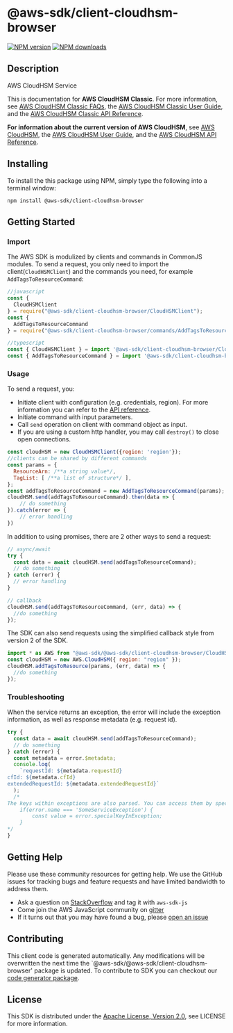 # @aws-sdk/client-cloudhsm-browser

[![NPM version](https://img.shields.io/npm/v/@aws-sdk/client-cloudhsm-browser/preview.svg)](https://www.npmjs.com/package/@aws-sdk/client-cloudhsm-browser)
[![NPM downloads](https://img.shields.io/npm/dm/@aws-sdk/client-cloudhsm-browser.svg)](https://www.npmjs.com/package/@aws-sdk/client-cloudhsm-browser)

## Description

<fullname>AWS CloudHSM Service</fullname> <p>This is documentation for <b>AWS CloudHSM Classic</b>. For more information, see <a href="http://aws.amazon.com/cloudhsm/faqs-classic/">AWS CloudHSM Classic FAQs</a>, the <a href="http://docs.aws.amazon.com/cloudhsm/classic/userguide/">AWS CloudHSM Classic User Guide</a>, and the <a href="http://docs.aws.amazon.com/cloudhsm/classic/APIReference/">AWS CloudHSM Classic API Reference</a>.</p> <p> <b>For information about the current version of AWS CloudHSM</b>, see <a href="http://aws.amazon.com/cloudhsm/">AWS CloudHSM</a>, the <a href="http://docs.aws.amazon.com/cloudhsm/latest/userguide/">AWS CloudHSM User Guide</a>, and the <a href="http://docs.aws.amazon.com/cloudhsm/latest/APIReference/">AWS CloudHSM API Reference</a>.</p>

## Installing

To install the this package using NPM, simply type the following into a terminal window:

```
npm install @aws-sdk/client-cloudhsm-browser
```

## Getting Started

### Import

The AWS SDK is modulized by clients and commands in CommonJS modules. To send a request, you only need to import the client(`CloudHSMClient`) and the commands you need, for example `AddTagsToResourceCommand`:

```javascript
//javascript
const {
  CloudHSMClient
} = require("@aws-sdk/client-cloudhsm-browser/CloudHSMClient");
const {
  AddTagsToResourceCommand
} = require("@aws-sdk/client-cloudhsm-browser/commands/AddTagsToResourceCommand");
```

```javascript
//typescript
const { CloudHSMClient } = import '@aws-sdk/client-cloudhsm-browser/CloudHSMClient';
const { AddTagsToResourceCommand } = import '@aws-sdk/client-cloudhsm-browser/commands/AddTagsToResourceCommand';
```

### Usage

To send a request, you:

- Initiate client with configuration (e.g. credentials, region). For more information you can refer to the [API reference][].
- Initiate command with input parameters.
- Call `send` operation on client with command object as input.
- If you are using a custom http handler, you may call `destroy()` to close open connections.

```javascript
const cloudHSM = new CloudHSMClient({region: 'region'});
//clients can be shared by different commands
const params = {
  ResourceArn: /**a string value*/,
  TagList: [ /**a list of structure*/ ],
};
const addTagsToResourceCommand = new AddTagsToResourceCommand(params);
cloudHSM.send(addTagsToResourceCommand).then(data => {
    // do something
}).catch(error => {
    // error handling
})
```

In addition to using promises, there are 2 other ways to send a request:

```javascript
// async/await
try {
  const data = await cloudHSM.send(addTagsToResourceCommand);
  // do something
} catch (error) {
  // error handling
}
```

```javascript
// callback
cloudHSM.send(addTagsToResourceCommand, (err, data) => {
  //do something
});
```

The SDK can also send requests using the simplified callback style from version 2 of the SDK.

```javascript
import * as AWS from "@aws-sdk/@aws-sdk/client-cloudhsm-browser/CloudHSM";
const cloudHSM = new AWS.CloudHSM({ region: "region" });
cloudHSM.addTagsToResource(params, (err, data) => {
  //do something
});
```

### Troubleshooting

When the service returns an exception, the error will include the exception information, as well as response metadata (e.g. request id).

```javascript
try {
  const data = await cloudHSM.send(addTagsToResourceCommand);
  // do something
} catch (error) {
  const metadata = error.$metadata;
  console.log(
    `requestId: ${metadata.requestId}
cfId: ${metadata.cfId}
extendedRequestId: ${metadata.extendedRequestId}`
  );
  /*
The keys within exceptions are also parsed. You can access them by specifying exception names:
    if(error.name === 'SomeServiceException') {
        const value = error.specialKeyInException;
    }
*/
}
```

## Getting Help

Please use these community resources for getting help. We use the GitHub issues for tracking bugs and feature requests and have limited bandwidth to address them.

- Ask a question on [StackOverflow](https://stackoverflow.com/questions/tagged/aws-sdk-js) and tag it with `aws-sdk-js`
- Come join the AWS JavaScript community on [gitter](https://gitter.im/aws/aws-sdk-js-v3)
- If it turns out that you may have found a bug, please [open an issue](https://github.com/aws/aws-sdk-js-v3/issues)

## Contributing

This client code is generated automatically. Any modifications will be overwritten the next time the `@aws-sdk/@aws-sdk/client-cloudhsm-browser' package is updated. To contribute to SDK you can checkout our [code generator package][].

## License

This SDK is distributed under the
[Apache License, Version 2.0](http://www.apache.org/licenses/LICENSE-2.0),
see LICENSE for more information.

[code generator package]: https://github.com/aws/aws-sdk-js-v3/tree/master/packages/service-types-generator
[api reference]: https://docs.aws.amazon.com/AWSJavaScriptSDK/latest/
